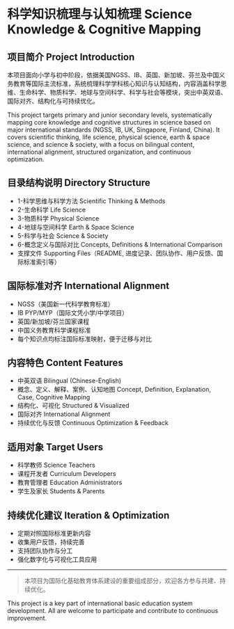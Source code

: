 # 科学知识梳理与认知梳理 Science Knowledge & Cognitive Mapping

## 项目简介 Project Introduction

本项目面向小学与初中阶段，依据美国NGSS、IB、英国、新加坡、芬兰及中国义务教育等国际主流标准，系统梳理科学学科核心知识与认知结构，内容涵盖科学思维、生命科学、物质科学、地球与空间科学、科学与社会等模块，突出中英双语、国际对齐、结构化与可持续优化。

This project targets primary and junior secondary levels, systematically mapping core knowledge and cognitive structures in science based on major international standards (NGSS, IB, UK, Singapore, Finland, China). It covers scientific thinking, life science, physical science, earth & space science, and science & society, with a focus on bilingual content, international alignment, structured organization, and continuous optimization.

## 目录结构说明 Directory Structure

- 1-科学思维与科学方法 Scientific Thinking & Methods
- 2-生命科学 Life Science
- 3-物质科学 Physical Science
- 4-地球与空间科学 Earth & Space Science
- 5-科学与社会 Science & Society
- 6-概念定义与国际对比 Concepts, Definitions & International Comparison
- 支撑文件 Supporting Files（README, 进度记录、团队协作、用户反馈、国际标准索引等）

## 国际标准对齐 International Alignment

- NGSS（美国新一代科学教育标准）
- IB PYP/MYP（国际文凭小学/中学项目）
- 英国/新加坡/芬兰国家课程
- 中国义务教育科学课程标准
- 每个知识点均标注国际标准映射，便于迁移与对比

## 内容特色 Content Features

- 中英双语 Bilingual (Chinese-English)
- 概念、定义、解释、案例、认知地图 Concept, Definition, Explanation, Case, Cognitive Mapping
- 结构化、可视化 Structured & Visualized
- 国际对齐 International Alignment
- 持续优化与反馈 Continuous Optimization & Feedback

## 适用对象 Target Users

- 科学教师 Science Teachers
- 课程开发者 Curriculum Developers
- 教育管理者 Education Administrators
- 学生及家长 Students & Parents

## 持续优化建议 Iteration & Optimization

- 定期对照国际标准更新内容
- 收集用户反馈，持续完善
- 支持团队协作与分工
- 强化数字化与可视化工具应用

---

> 本项目为国际化基础教育体系建设的重要组成部分，欢迎各方参与共建、持续优化。

This project is a key part of international basic education system development. All are welcome to participate and contribute to continuous improvement.
